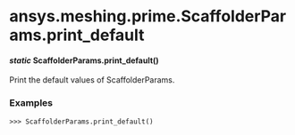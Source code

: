 # ansys.meshing.prime.ScaffolderParams.print_default

#### *static* ScaffolderParams.print_default()

Print the default values of ScaffolderParams.

### Examples

```pycon
>>> ScaffolderParams.print_default()
```

<!-- !! processed by numpydoc !! -->
